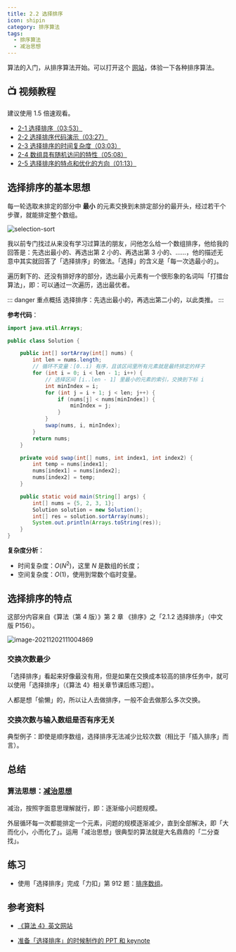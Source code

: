 ```yaml
---
title: 2.2 选择排序
icon: shipin
category: 排序算法
tags:
  - 排序算法  
  - 减治思想
---
```


算法的入门，从排序算法开始。可以打开这个 [网站](https://visualgo.net/zh/sorting)，体验一下各种排序算法。

## :tv: **视频教程**

建议使用 1.5 倍速观看。

+ [2-1 选择排序（03:53）](https://www.bilibili.com/video/BV1y44y1q7MJ?p=1)
+ [2-2 选择排序代码演示（03:27）](https://www.bilibili.com/video/BV1y44y1q7MJ?p=2)
+ [2-3 选择排序的时间复杂度（03:03）](https://www.bilibili.com/video/BV1y44y1q7MJ?p=3)
+ [2-4 数组具有随机访问的特性（05:08）](https://www.bilibili.com/video/BV1y44y1q7MJ?p=4)
+ [2-5 选择排序的特点和优化的方向（01:13）](https://www.bilibili.com/video/BV1y44y1q7MJ?p=5)

## 选择排序的基本思想

每一轮选取未排定的部分中 **最小** 的元素交换到未排定部分的最开头，经过若干个步骤，就能排定整个数组。

![selection-sort](https://tva1.sinaimg.cn/large/008i3skNgy1gwza3v3tr7g30u00gwk98.gif)

我以前专门找过从来没有学习过算法的朋友，问他怎么给一个数组排序，他给我的回答是：先选出最小的、再选出第 2 小的、再选出第 3 小的、……，他的描述无意中其实就回答了「选择排序」的做法。「选择」的含义是「每一次选最小的」。

遍历剩下的、还没有排好序的部分，选出最小元素有一个很形象的名词叫「打擂台算法」，即：可以通过一次遍历，选出最优者。

::: danger 重点概括
选择排序：先选出最小的，再选出第二小的，以此类推。
:::

**参考代码**：

```java
import java.util.Arrays;

public class Solution {

    public int[] sortArray(int[] nums) {
        int len = nums.length;
        // 循环不变量：[0..i) 有序，且该区间里所有元素就是最终排定的样子
        for (int i = 0; i < len - 1; i++) {
            // 选择区间 [i..len - 1] 里最小的元素的索引，交换到下标 i
            int minIndex = i;
            for (int j = i + 1; j < len; j++) {
                if (nums[j] < nums[minIndex]) {
                    minIndex = j;
                }
            }
            swap(nums, i, minIndex);
        }
        return nums;
    }

    private void swap(int[] nums, int index1, int index2) {
        int temp = nums[index1];
        nums[index1] = nums[index2];
        nums[index2] = temp;
    }

    public static void main(String[] args) {
        int[] nums = {5, 2, 3, 1};
        Solution solution = new Solution();
        int[] res = solution.sortArray(nums);
        System.out.println(Arrays.toString(res));
    }
}
```
**复杂度分析**：

- 时间复杂度：$O(N^2)$，这里 $N$ 是数组的长度；
- 空间复杂度：$O(1)$，使用到常数个临时变量。

## 选择排序的特点

这部分内容来自《算法（第 4 版）》第 2 章 《排序》之「2.1.2 选择排序」（中文版 P156）。

![image-20211202111004869](https://tva1.sinaimg.cn/large/008i3skNgy1gwzbbwqpuwj317m09kq5y.jpg)

### 交换次数最少

「选择排序」看起来好像最没有用，但是如果在交换成本较高的排序任务中，就可以使用「选择排序」（《算法 4》相关章节课后练习题）。


人都是想「偷懒」的，所以让人去做排序，一般不会去做那么多次交换。

### 交换次数与输入数组是否有序无关

典型例子：即使是顺序数组，选择排序无法减少比较次数（相比于「插入排序」而言）。

## 总结

### 算法思想：[减治思想](https://www.geeksforgeeks.org/decrease-and-conquer/)

减治，按照字面意思理解就行，即：逐渐缩小问题规模。

外层循环每一次都能排定一个元素，问题的规模逐渐减少，直到全部解决，即「大而化小，小而化了」。运用「减治思想」很典型的算法就是大名鼎鼎的「二分查找」。


## 练习

+ 使用「选择排序」完成「力扣」第 912 题：[排序数组](https://leetcode-cn.com/problems/sort-an-array/)。

## 参考资料

+ [《算法 4》英文网站](https://algs4.cs.princeton.edu/21elementary/)

+ [准备「选择排序」的时候制作的 PPT 和 keynote](https://www.yuque.com/liweiwei1419/algo/sfqelg) 

<Utterances />